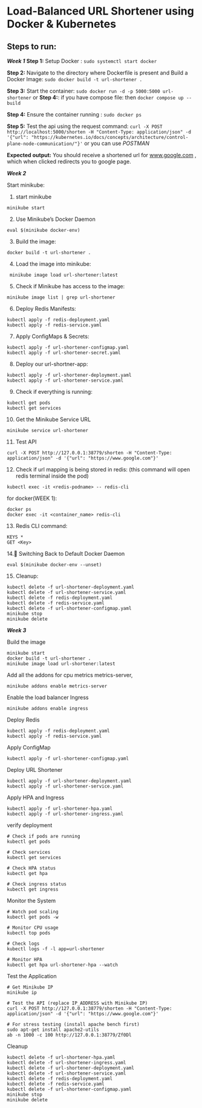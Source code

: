 # **Load-Balanced URL Shortener using Docker & Kubernetes**
## **Steps to run:**
***Week 1***
**Step 1:** Setup Docker : `sudo systemctl start docker`

**Step 2:** Navigate to the directory where Dockerfile is present and Build a Docker Image: `sudo docker build -t url-shortener .`

**Step 3:** Start the container: `sudo docker run -d -p 5000:5000 url-shortener`
or
**Step 4:**: if you have compose file: then `docker compose up --build`

**Step 4:** Ensure the container running : `sudo docker ps`

**Step 5:** Test the api using the request command: `curl -X POST http://localhost:5000/shorten -H "Content-Type: application/json" -d '{"url": "https://kubernetes.io/docs/concepts/architecture/control-plane-node-communication/"}'`
or you can use *POSTMAN*

**Expected output:** You should receive a shortened url for www.google.com , which when clicked redirects you to google page.

***Week 2***

Start minikube:

1. start minikube

```
minikube start
```

2. Use Minikube’s Docker Daemon

```
eval $(minikube docker-env)
```

3. Build the image:

```
docker build -t url-shortener .
```

4. Load the image into minikube:

```
 minikube image load url-shortener:latest
```

5. Check if Minikube has access to the image:

```
minikube image list | grep url-shortener
```

6. Deploy Redis Manifests:

```
kubectl apply -f redis-deployment.yaml
kubectl apply -f redis-service.yaml
```
7. Apply ConfigMaps & Secrets:

```
kubectl apply -f url-shortener-configmap.yaml
kubectl apply -f url-shortener-secret.yaml
```

8. Deploy our url-shortner-app:

```
kubectl apply -f url-shortener-deployment.yaml
kubectl apply -f url-shortener-service.yaml
```

9. Check if everything is running:

```
kubectl get pods
kubectl get services
```

10.  Get the Minikube Service URL

```
minikube service url-shortener
```

11. Test API

```
curl -X POST http://127.0.0.1:38779/shorten -H "Content-Type: application/json" -d '{"url": "https://www.google.com"}'
```
12. Check if url mapping is being stored in redis:
    (this command will open redis terminal inside the pod)
```
kubectl exec -it <redis-podname> -- redis-cli
```

for docker(WEEK 1):
```
docker ps
docker exec -it <container_name> redis-cli
```

13. Redis CLI command:
```
KEYS *
GET <Key>
```

14.🔄 Switching Back to Default Docker Daemon

```eval $(minikube docker-env --unset)```

15. Cleanup:
```
kubectl delete -f url-shortener-deployment.yaml
kubectl delete -f url-shortener-service.yaml
kubectl delete -f redis-deployment.yaml
kubectl delete -f redis-service.yaml
kubectl delete -f url-shortener-configmap.yaml
minikube stop
minikube delete
```


***Week 3***

Build the image
```
minikube start
docker build -t url-shortener .
minikube image load url-shortener:latest
```
Add all the addons for cpu metrics metrics-server, 

```
minikube addons enable metrics-server
```

Enable the load balancer Ingress
```
minikube addons enable ingress
```

Deploy Redis
```
kubectl apply -f redis-deployment.yaml
kubectl apply -f redis-service.yaml
```

Apply ConfigMap
```
kubectl apply -f url-shortener-configmap.yaml
```

Deploy URL Shortener
```
kubectl apply -f url-shortener-deployment.yaml
kubectl apply -f url-shortener-service.yaml
```

Apply HPA and Ingress
```
kubectl apply -f url-shortener-hpa.yaml
kubectl apply -f url-shortener-ingress.yaml
```

verify deployment
```
# Check if pods are running
kubectl get pods

# Check services
kubectl get services

# Check HPA status
kubectl get hpa

# Check ingress status
kubectl get ingress
```

Monitor the System
```
# Watch pod scaling
kubectl get pods -w

# Monitor CPU usage
kubectl top pods

# Check logs
kubectl logs -f -l app=url-shortener

# Monitor HPA
kubectl get hpa url-shortener-hpa --watch
```

Test the Application
```
# Get Minikube IP
minikube ip

# Test the API (replace IP_ADDRESS with Minikube IP)
curl -X POST http://127.0.0.1:38779/shorten -H "Content-Type: application/json" -d '{"url": "https://www.google.com"}'

# For stress testing (install apache bench first)
sudo apt-get install apache2-utils
ab -n 1000 -c 100 http://127.0.0.1:38779/Zf0Dl
```

Cleanup 
```
kubectl delete -f url-shortener-hpa.yaml
kubectl delete -f url-shortener-ingress.yaml
kubectl delete -f url-shortener-deployment.yaml
kubectl delete -f url-shortener-service.yaml
kubectl delete -f redis-deployment.yaml
kubectl delete -f redis-service.yaml
kubectl delete -f url-shortener-configmap.yaml
minikube stop
minikube delete
```


